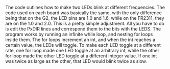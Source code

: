 The code outlines how to make two LEDs blink at different frequencies. The code used on each board was basically the same, with
the only difference being that on the G2, the LED pins are 1.0 and 1.6, while on the FR2311, they are on the 1.0 and 2.0. This
is a pretty simple adjustment. All you have to do is edit the PxDIR lines and correspond them to the bits with the LEDS. The
program works by running an infinite while loop, and nesting for loops inside them. The for loops increment an int, and when
the int reaches a certain value, the LEDs will toggle. To make each LED toggle at a different rate, one for loop made one
LED toggle at an arbitrary int, while the other for loop made the other LED toggle at a different integer value. If one int
was twice as large as the other, that LED would blink twice as slow. 
